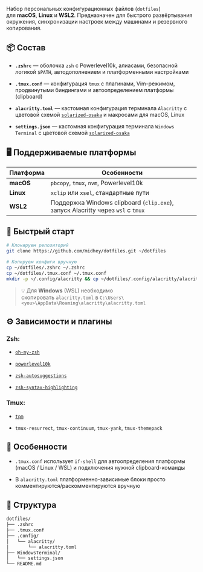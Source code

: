Набор персональных конфигурационных файлов (`dotfiles`) для **macOS**, **Linux** и **WSL2**. 
Предназначен для быстрого развёртывания окружения, синхронизации настроек между машинами и резервного копирования.

## 📦 Состав

- **`.zshrc`** — оболочка `zsh` с Powerlevel10k, алиасами, безопасной логикой `$PATH`, автодополнением и платформенными настройками
    
- **`.tmux.conf`** — конфигурация `tmux` с плагинами, Vim-режимом, продвинутыми биндингами и автоопределением платформы (clipboard)
    
- **`alacritty.toml`** — кастомная конфигурация терминала `Alacritty` с цветовой схемой [`solarized-osaka`](https://github.com/craftzdog/solarized-osaka.nvim) и макросами для macOS, Linux
- **`settings.json`** — кастомная конфигурация терминала `Windows Terminal` с цветовой схемой [`solarized-osaka`](https://github.com/craftzdog/solarized-osaka.nvim) 
    

## 🖥️ Поддерживаемые платформы

|Платформа|Особенности|
|---|---|
|**macOS**|`pbcopy`, `tmux`, `nvm`, Powerlevel10k|
|**Linux**|`xclip` или `xsel`, стандартные пути|
|**WSL2**|Поддержка Windows clipboard (`clip.exe`), запуск Alacritty через `wsl` с `tmux`|

## 🚀 Быстрый старт

```bash
# Клонируем репозиторий
git clone https://github.com/midhey/dotfiles.git ~/dotfiles

# Копируем конфиги вручную
cp ~/dotfiles/.zshrc ~/.zshrc
cp ~/dotfiles/.tmux.conf ~/.tmux.conf
mkdir -p ~/.config/alacritty && cp ~/dotfiles/.config/alacritty/alacritty.toml ~/.config/alacritty/
```

> 💡 Для **Windows** (WSL) необходимо скопировать `alacritty.toml` в `C:\Users\<you>\AppData\Roaming\alacritty\alacritty.toml`

## ⚙️ Зависимости и плагины

### Zsh:

- [`oh-my-zsh`](https://github.com/ohmyzsh/ohmyzsh)
    
- [`powerlevel10k`](https://github.com/romkatv/powerlevel10k)
    
- [`zsh-autosuggestions`](https://github.com/zsh-users/zsh-autosuggestions)
    
- [`zsh-syntax-highlighting`](https://github.com/zsh-users/zsh-syntax-highlighting)
    

### Tmux:

- [`tpm`](https://github.com/tmux-plugins/tpm)
    
- `tmux-resurrect`, `tmux-continuum`, `tmux-yank`, `tmux-themepack`
    

## 🧠 Особенности

- `.tmux.conf` использует `if-shell` для автоопределения платформы (macOS / Linux / WSL) и подключения нужной clipboard-команды
    
- В `alacritty.toml` платформенно-зависимые блоки просто комментируются/раскомментируются вручную
    

## 📁 Структура

```bash
dotfiles/
├── .zshrc
├── .tmux.conf
├── .config/
│   └── alacritty/
│       └── alacritty.toml
├── WindowsTerminal/
│   └── settings.json
└── README.md
```
